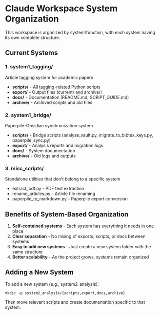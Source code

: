 # Claude Workspace System Organization

This workspace is organized by system/function, with each system having its own complete structure.

## Current Systems

### 1. system1_tagging/
Article tagging system for academic papers
- **scripts/** - All tagging-related Python scripts
- **export/** - Output files (current/ and archive/)
- **docs/** - Documentation (README.md, SCRIPT_GUIDE.md)
- **archive/** - Archived scripts and old files

### 2. system1_bridge/
Paperpile-Obsidian synchronization system
- **scripts/** - Bridge scripts (analyze_vault.py, migrate_to_bibtex_keys.py, paperpile_sync.py)
- **export/** - Analysis reports and migration logs
- **docs/** - System documentation
- **archive/** - Old logs and outputs

### 3. misc_scripts/
Standalone utilities that don't belong to a specific system
- extract_pdf.py - PDF text extraction
- rename_articles.py - Article file renaming
- paperpile_to_markdown.py - Paperpile export conversion

## Benefits of System-Based Organization

1. **Self-contained systems** - Each system has everything it needs in one place
2. **Clear separation** - No mixing of exports, scripts, or docs between systems
3. **Easy to add new systems** - Just create a new system folder with the same structure
4. **Better scalability** - As the project grows, systems remain organized

## Adding a New System

To add a new system (e.g., system2_analysis):
```
mkdir -p system2_analysis/{scripts,export,docs,archive}
```

Then move relevant scripts and create documentation specific to that system.
